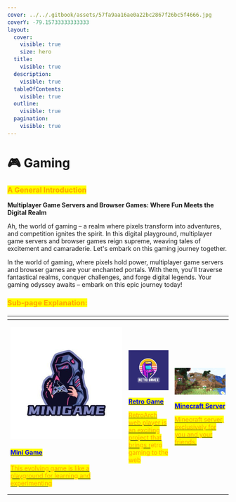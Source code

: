 ```yaml
---
cover: ../../.gitbook/assets/57fa9aa16ae0a22bc2867f26bc5f4666.jpg
coverY: -79.15733333333333
layout:
  cover:
    visible: true
    size: hero
  title:
    visible: true
  description:
    visible: true
  tableOfContents:
    visible: true
  outline:
    visible: true
  pagination:
    visible: true
---
```


# 🎮 Gaming

### <mark style="color:orange;">**A General Introduction**</mark>

**Multiplayer Game Servers and Browser Games: Where Fun Meets the Digital Realm**

Ah, the world of gaming – a realm where pixels transform into adventures, and competition ignites the spirit. In this digital playground, multiplayer game servers and browser games reign supreme, weaving tales of excitement and camaraderie. Let's embark on this gaming journey together.



In the world of gaming, where pixels hold power, multiplayer game servers and browser games are your enchanted portals. With them, you'll traverse fantastical realms, conquer challenges, and forge digital legends. Your gaming odyssey awaits – embark on this epic journey today!

### <mark style="color:orange;">Sub-page Explanation:</mark>

####

<table><thead><tr><th width="255"></th><th></th><th></th></tr></thead><tbody><tr><td><p></p><p><img src="../../.gitbook/assets/image (6).png" alt=""> </p><h4>  <a href="https://docs.scaleinfinite.fr/demo-deployment/gaming/mini-game-deployment"><mark style="color:blue;">Mini Game</mark></a></h4><p></p><p><a href="https://docs.scaleinfinite.fr/demo-deployment/gaming/mini-game-deployment"><mark style="color:orange;">This evolving game is like a playground for learning and experimenting</mark></a></p></td><td><p><img src="../../.gitbook/assets/image (7).png" alt="" data-size="original"></p><p> <a href="https://docs.scaleinfinite.fr/demo-deployment/gaming/retro-game-deployment"> <mark style="color:blue;"><strong>Retro Game</strong></mark></a></p><p></p><p><a href="https://docs.scaleinfinite.fr/demo-deployment/gaming/retro-game-deployment"> <mark style="color:orange;">RetroArch web player is an exciting project that brings r</mark></a><mark style="color:orange;">etro gaming to the web</mark></p></td><td><p> <img src="../../.gitbook/assets/image (14).png" alt=""></p><p></p><p></p><p></p><p></p><p><a href="https://docs.scaleinfinite.fr/demo-deployment/gaming/minecraft-server"><mark style="color:blue;"><strong>Minecraft Server</strong></mark></a></p><p></p><p></p><p><a href="https://docs.scaleinfinite.fr/demo-deployment/gaming/minecraft-server"><mark style="color:orange;">Minecraft server, exclusively for you and your friends.</mark></a></p></td></tr></tbody></table>
